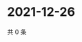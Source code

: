 # 2021-12-26

共 0 条

<!-- BEGIN WEIBO -->
<!-- 最后更新时间 Sun Dec 26 2021 16:20:07 GMT+0800 (China Standard Time) -->

<!-- END WEIBO -->
